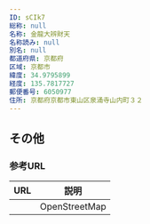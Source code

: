 ```yaml
---
ID: sCIk7
総称: null
名称: 金龍大辨財天
名称読み: null
別名: null
都道府県: 京都府
区域: 京都市
緯度: 34.9795899
経度: 135.7817727
郵便番号: 6050977
住所: 京都府京都市東山区泉涌寺山内町３２
---
```


## その他

### 参考URL

| URL | 説明          |
| --- | ------------- |
|     | OpenStreetMap |
